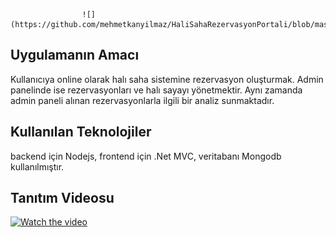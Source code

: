                     ![](https://github.com/mehmetkanyilmaz/HaliSahaRezervasyonPortali/blob/master/frontend/HaliSahaRezervasyonPortali/images/logo.png) 
## Uygulamanın Amacı
Kullanıcıya online olarak halı saha sistemine rezervasyon oluşturmak. Admin panelinde ise rezervasyonları ve halı sayayı yönetmektir. Aynı zamanda admin paneli alınan rezervasyonlarla ilgili bir analiz sunmaktadır.

## Kullanılan Teknolojiler
backend için Nodejs, frontend için .Net MVC, veritabanı Mongodb kullanılmıştır.

## Tanıtım Videosu
[![Watch the video](https://i.imgur.com/vKb2F1B.png)](https://www.youtube.com/watch?v=SDRbtGxWOkM)

